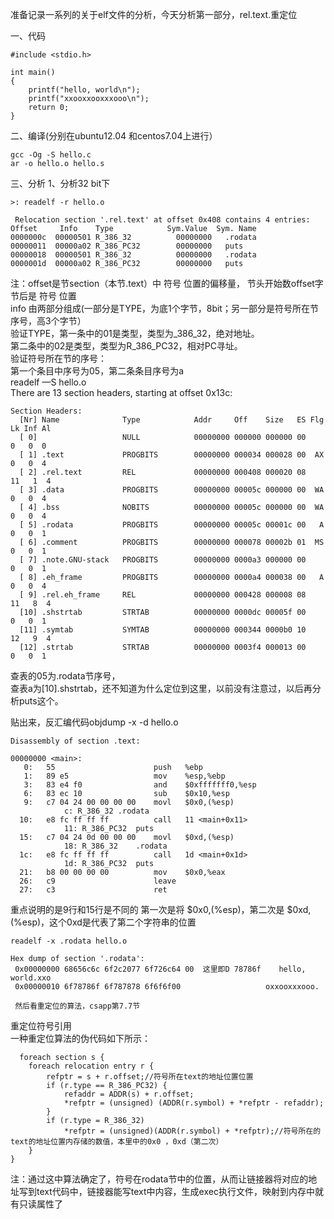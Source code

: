 准备记录一系列的关于elf文件的分析，今天分析第一部分，rel.text.重定位

一、代码
```
#include <stdio.h>

int main() 
{
    printf("hello, world\n");
    printf("xxooxxooxxxooo\n");
    return 0;
}
```
二、编译(分别在ubuntu12.04 和centos7.04上进行）
```
gcc -Og -S hello.c
ar -o hello.o hello.s
```
三、分析
  1、分析32 bit下
  ```
  >: readelf -r hello.o
  
   Relocation section '.rel.text' at offset 0x408 contains 4 entries:
 Offset     Info    Type            Sym.Value  Sym. Name
0000000c  00000501 R_386_32          00000000   .rodata
00000011  00000a02 R_386_PC32        00000000   puts
00000018  00000501 R_386_32          00000000   .rodata
0000001d  00000a02 R_386_PC32        00000000   puts
```
注：offset是节section（本节.text）中 符号 位置的偏移量， 节头开始数offset字节后是 符号 位置<br>
   info 由两部分组成(一部分是TYPE，为底1个字节，8bit；另一部分是符号所在节序号，高3个字节）<br>
   验证TYPE，第一条中的01是类型，类型为_386_32，绝对地址。<br>
            第二条中的02是类型，类型为R_386_PC32，相对PC寻址。<br>
   验证符号所在节的序号：<br>
          第一个条目中序号为05，第二条条目序号为a <br>
          readelf —S hello.o<br>
          There are 13 section headers, starting at offset 0x13c:<br>
```
Section Headers:
  [Nr] Name              Type            Addr     Off    Size   ES Flg Lk Inf Al
  [ 0]                   NULL            00000000 000000 000000 00      0   0  0
  [ 1] .text             PROGBITS        00000000 000034 000028 00  AX  0   0  4
  [ 2] .rel.text         REL             00000000 000408 000020 08     11   1  4
  [ 3] .data             PROGBITS        00000000 00005c 000000 00  WA  0   0  4
  [ 4] .bss              NOBITS          00000000 00005c 000000 00  WA  0   0  4
  [ 5] .rodata           PROGBITS        00000000 00005c 00001c 00   A  0   0  1
  [ 6] .comment          PROGBITS        00000000 000078 00002b 01  MS  0   0  1
  [ 7] .note.GNU-stack   PROGBITS        00000000 0000a3 000000 00      0   0  1
  [ 8] .eh_frame         PROGBITS        00000000 0000a4 000038 00   A  0   0  4
  [ 9] .rel.eh_frame     REL             00000000 000428 000008 08     11   8  4
  [10] .shstrtab         STRTAB          00000000 0000dc 00005f 00      0   0  1
  [11] .symtab           SYMTAB          00000000 000344 0000b0 10     12   9  4
  [12] .strtab           STRTAB          00000000 0003f4 000013 00      0   0  1
```
查表的05为.rodata节序号，<br>
查表a为[10].shstrtab，还不知道为什么定位到这里，以前没有注意过，以后再分析puts这个。<br>

贴出来，反汇编代码objdump -x -d hello.o<br>
```
Disassembly of section .text:

00000000 <main>:
   0:	55                   	push   %ebp
   1:	89 e5                	mov    %esp,%ebp
   3:	83 e4 f0             	and    $0xfffffff0,%esp
   6:	83 ec 10             	sub    $0x10,%esp
   9:	c7 04 24 00 00 00 00 	movl   $0x0,(%esp)
			c: R_386_32	.rodata
  10:	e8 fc ff ff ff       	call   11 <main+0x11>
			11: R_386_PC32	puts
  15:	c7 04 24 0d 00 00 00 	movl   $0xd,(%esp)
			18: R_386_32	.rodata
  1c:	e8 fc ff ff ff       	call   1d <main+0x1d>
			1d: R_386_PC32	puts
  21:	b8 00 00 00 00       	mov    $0x0,%eax
  26:	c9                   	leave  
  27:	c3                   	ret   
```
 重点说明的是9行和15行是不同的 第一次是将   $0x0,(%esp)，第二次是 $0xd,(%esp)，这个0xd是代表了第二个字符串的位置
 ```
 readelf -x .rodata hello.o
 
 Hex dump of section '.rodata':
  0x00000000 68656c6c 6f2c2077 6f726c64 00  这里即D 78786f    hello, world.xxo
  0x00000010 6f78786f 6f787878 6f6f6f00                   oxxooxxxooo.
  
  然后看重定位的算法，csapp第7.7节
```  
  重定位符号引用<br>
一种重定位算法的伪代码如下所示：
```
  foreach section s {
    foreach relocation entry r {
        refptr = s + r.offset;//符号所在text的地址位置位置
        if (r.type == R_386_PC32) {
            refaddr = ADDR(s) + r.offset;
            *refptr = (unsigned) (ADDR(r.symbol) + *refptr - refaddr);
        }
        if (r.type = R_386_32)
            *refptr = (unsigned)(ADDR(r.symbol) + *refptr);//符号所在的text的地址位置内存储的数值，本里中的0x0 ，0xd（第二次）
    }
}
```
注：通过这中算法确定了，符号在rodata节中的位置，从而让链接器将对应的地址写到text代码中，链接器能写text中内容，生成exec执行文件，映射到内存中就有只读属性了  
